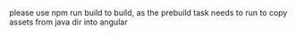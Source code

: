 please use npm run build
to build,
as the prebuild task needs to run to copy assets from java dir into angular 
